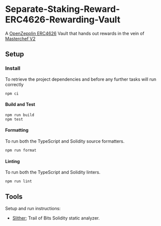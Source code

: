# Separate-Staking-Reward-ERC4626-Rewarding-Vault
A [OpenZepplin ERC4626](https://github.com/OpenZeppelin/openzeppelin-contracts/blob/1a60b061d5bb809c3d7e4ee915c77a00b1eca95d/contracts/token/ERC20/extensions/ERC4626.sol) Vault that hands out rewards in the vein of [Masterchef V2](https://github.com/sushiswap/sushiswap/blob/b0855be0a73ff3e69aab3216e1a381a0d79d0f2d/protocols/masterchef/contracts/MasterChefV2.sol)


## Setup

### Install

To retrieve the project dependencies and before any further tasks will run correctly

```shell
npm ci
```

#### Build and Test

```shell
npm run build
npm test
```

#### Formatting
To run both the TypeScript and Solidity source formatters.
```shell
npm run format
```

#### Linting
To run both the TypeScript and Solidity linters.
```shell
npm run lint
```

## Tools

Setup and run instructions:

- [Slither](./docs/tools/slither.md); Trail of Bits Solidity static analyzer.
